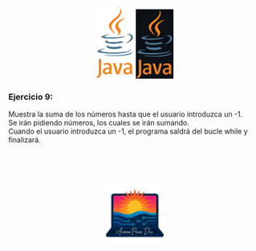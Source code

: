 <p align="center">
  <img src="https://raw.githubusercontent.com/APoves/Java/main/claro.png#gh-light-mode-only" alt="Logo modo claro" width="75">
  <img src="https://raw.githubusercontent.com/APoves/Java/main/oscuro.png#gh-dark-mode-only" alt="Logo modo oscuro" width="75">
</p>


### Ejercicio 9:
Muestra la suma de los números hasta que el usuario introduzca un -1. <br>
Se irán pidiendo números, los cuales se irán sumando. <br>
Cuando el usuario introduzca un -1, el programa saldrá del bucle while y finalizará.

<br>
<br>
<br>

<p align="center">
<img src="https://github.com/APoves/APoves/blob/main/logo.png" alt="Mi Logo" width="120"/>
</p>
